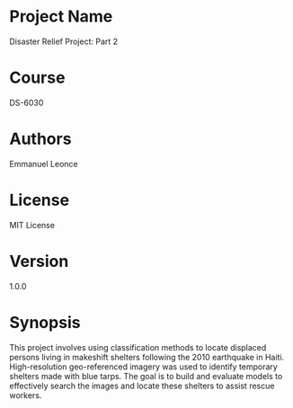 # Project Name
Disaster Relief Project: Part 2

# Course
DS-6030

# Authors
Emmanuel Leonce 

# License
MIT License

# Version
1.0.0

# Synopsis
This project involves using classification methods to locate displaced persons living in makeshift shelters following the 2010 earthquake in Haiti. High-resolution geo-referenced imagery was used to identify temporary shelters made with blue tarps. The goal is to build and evaluate models to effectively search the images and locate these shelters to assist rescue workers.
